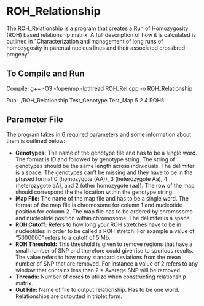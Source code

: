 # ROH_Relationship

The ROH_Relationship is a program that creates a Run of Homozygosity (ROH) based relationship matrix. A full description of how it is calculated is outlined in "Characterization and management of long runs of homozygosity in parental nucleus lines and their associated crossbred progeny".

## To Compile and Run
Compile: g++ -O3 -fopenmp -lpthread ROH_Rel.cpp -o ROH_Relationship

Run: ./ROH_Relationship Test_Genotype Test_Map 5 2 4 ROH5

## Parameter File
The program takes in 6 required parameters and some information about them is outlined below:

- **Genotypes:** The name of the genotype file and has to be a single word. The format is ID and followed by genotype string. The string of genotypes should be the same length across individuals. The delimiter is a space. The genotypes can’t be missing and they have to be in the phased format 0 (homozygote (AA)), 3 (heterozygote Aa), 4 (heterozygote aA), and 2 (other homozygote (aa)). The row of the map should correspond the the location within the genotype string.
- **Map File:** The name of the map file and has to be a single word. The format of the map file is chromosome for column 1 and nucleotide position for column 2. The map file has to be ordered by chromosome and nucleotide position within chromosome. The delimiter is a space.
- **ROH Cutoff:** Refers to how long your ROH stretches have to be in nucleotides in order to be called a ROH stretch. For example a value of “5000000” refers to a cutoff of 5 Mb.
- **ROH Threshold:** This threshold is given to remove regions that have a small number of SNP and therefore could give rise to spurious results. The value refers to how many standard deviations from the mean number of SNP that are removed. For instance a value of 2 refers to any window that contains less than 2 * Average SNP will be removed.
- **Threads:** Number of cores to utilize when constructing relationship matrix.
- **Out File:** Name of file to output relationship. Has to be one word. Relationships are outputted in triplet form. 
